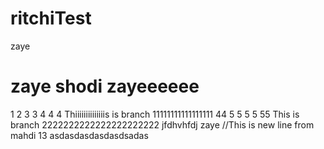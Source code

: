 # ritchiTest
zaye
# zaye shodi zayeeeeee
1
2
3
3
4
4
4
Thiiiiiiiiiiiiiis is branch 11111111111111111
44
5
5
5
5
55
This is branch 2222222222222222222222
jfdhvhfdj
zaye
//This is new line from mahdi 13
asdasdasdasdasdsadas
